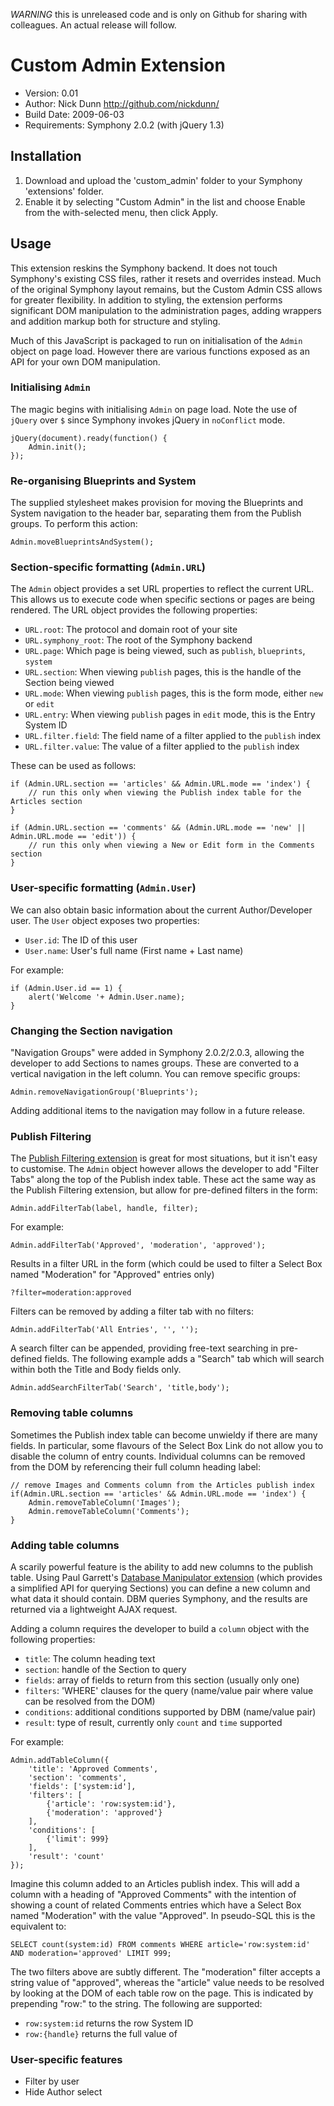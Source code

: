 *WARNING* this is unreleased code and is only on Github for sharing with colleagues. An actual release will follow.

# Custom Admin Extension

* Version: 0.01
* Author: Nick Dunn <http://github.com/nickdunn/>
* Build Date: 2009-06-03
* Requirements: Symphony 2.0.2 (with jQuery 1.3)

## Installation

1. Download and upload the 'custom_admin' folder to your Symphony 'extensions' folder.
2. Enable it by selecting "Custom Admin" in the list and choose Enable from the with-selected menu, then click Apply.

## Usage

This extension reskins the Symphony backend. It does not touch Symphony's existing CSS files, rather it resets and overrides instead. Much of the original Symphony layout remains, but the Custom Admin CSS allows for greater flexibility. In addition to styling, the extension performs significant DOM manipulation to the administration pages, adding wrappers and addition markup both for structure and styling.

Much of this JavaScript is packaged to run on initialisation of the `Admin` object on page load. However there are various functions exposed as an API for your own DOM manipulation.

### Initialising `Admin`

The magic begins with initialising `Admin` on page load. Note the use of `jQuery` over `$` since Symphony invokes jQuery in `noConflict` mode.

	jQuery(document).ready(function() {
		Admin.init();
	});

### Re-organising Blueprints and System

The supplied stylesheet makes provision for moving the Blueprints and System navigation to the header bar, separating them from the Publish groups. To perform this action:

	Admin.moveBlueprintsAndSystem();

### Section-specific formatting (`Admin.URL`)

The `Admin` object provides a set URL properties to reflect the current URL. This allows us to execute code when specific sections or pages are being rendered. The URL object provides the following properties:

* `URL.root`: The protocol and domain root of your site
* `URL.symphony_root`: The root of the Symphony backend
* `URL.page`: Which page is being viewed, such as `publish`, `blueprints`, `system`
* `URL.section`: When viewing `publish` pages, this is the handle of the Section being viewed
* `URL.mode`: When viewing `publish` pages, this is the form mode, either `new` or `edit`
* `URL.entry`: When viewing `publish` pages in `edit` mode, this is the Entry System ID
* `URL.filter.field`: The field name of a filter applied to the `publish` index
* `URL.filter.value`: The value of a filter applied to the `publish` index

These can be used as follows:

	if (Admin.URL.section == 'articles' && Admin.URL.mode == 'index') {
		// run this only when viewing the Publish index table for the Articles section
	}
	
	if (Admin.URL.section == 'comments' && (Admin.URL.mode == 'new' || Admin.URL.mode == 'edit')) {
		// run this only when viewing a New or Edit form in the Comments section
	}

### User-specific formatting (`Admin.User`)

We can also obtain basic information about the current Author/Developer user. The `User` object exposes two properties:

* `User.id`: The ID of this user
* `User.name`: User's full name (First name + Last name)

For example:

	if (Admin.User.id == 1) {
		alert('Welcome '+ Admin.User.name);
	}

### Changing the Section navigation

"Navigation Groups" were added in Symphony 2.0.2/2.0.3, allowing the developer to add Sections to names groups. These are converted to a vertical navigation in the left column. You can remove specific groups:

	Admin.removeNavigationGroup('Blueprints');

Adding additional items to the navigation may follow in a future release.

### Publish Filtering

The [Publish Filtering extension]() is great for most situations, but it isn't easy to customise. The `Admin` object however allows the developer to add "Filter Tabs" along the top of the Publish index table. These act the same way as the Publish Filtering extension, but allow for pre-defined filters in the form:

	Admin.addFilterTab(label, handle, filter);

For example:	

	Admin.addFilterTab('Approved', 'moderation', 'approved');

Results in a filter URL in the form (which could be used to filter a Select Box named "Moderation" for "Approved" entries only)

	?filter=moderation:approved

Filters can be removed by adding a filter tab with no filters:

	Admin.addFilterTab('All Entries', '', '');

A search filter can be appended, providing free-text searching in pre-defined fields. The following example adds a "Search" tab which will search within both the Title and Body fields only.

	Admin.addSearchFilterTab('Search', 'title,body');

### Removing table columns

Sometimes the Publish index table can become unwieldy if there are many fields. In particular, some flavours of the Select Box Link do not allow you to disable the column of entry counts. Individual columns can be removed from the DOM by referencing their full column heading label:

	// remove Images and Comments column from the Articles publish index
	if(Admin.URL.section == 'articles' && Admin.URL.mode == 'index') {	
		Admin.removeTableColumn('Images');
		Admin.removeTableColumn('Comments');
	}

### Adding table columns

A scarily powerful feature is the ability to add new columns to the publish table. Using Paul Garrett's [Database Manipulator extension]() (which provides a simplified API for querying Sections) you can define a new column and what data it should contain. DBM queries Symphony, and the results are returned via a lightweight AJAX request.

Adding a column requires the developer to build a `column` object with the following properties:

* `title`: The column heading text
* `section`: handle of the Section to query
* `fields`: array of fields to return from this section (usually only one)
* `filters`: 'WHERE' clauses for the query (name/value pair where value can be resolved from the DOM)
* `conditions`: additional conditions supported by DBM (name/value pair)
* `result`: type of result, currently only `count` and `time` supported

For example:

	Admin.addTableColumn({
		'title': 'Approved Comments',
		'section': 'comments',
		'fields': ['system:id'],
		'filters': [
			{'article': 'row:system:id'},
			{'moderation': 'approved'}
		],
		'conditions': [
			{'limit': 999}
		],
		'result': 'count'
	});

Imagine this column added to an Articles publish index. This will add a column with a heading of "Approved Comments" with the intention of showing a count of related Comments entries which have a Select Box named "Moderation" with the value "Approved". In pseudo-SQL this is the equivalent to:

	SELECT count(system:id) FROM comments WHERE article='row:system:id' AND moderation='approved' LIMIT 999;

The two filters above are subtly different. The "moderation" filter accepts a string value of "approved", whereas the "article" value needs to be resolved by looking at the DOM of each table row on the page. This is indicated by prepending "row:" to the string. The following are supported:

* `row:system:id` returns the row System ID
* `row:{handle}` returns the full value of 

### User-specific features
* Filter by user
* Hide Author select